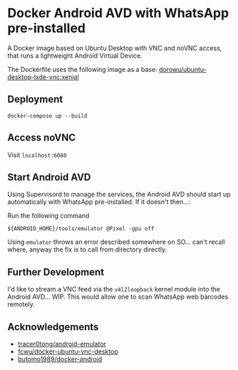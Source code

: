 # Docker Android AVD with WhatsApp pre-installed
A Docker image based on Ubuntu Desktop with VNC and noVNC access, that runs a lightweight Android Virtual Device.

The Dockerfile uses the following image as a base: [dorowu/ubuntu-desktop-lxde-vnc:xenial](https://hub.docker.com/r/dorowu/ubuntu-desktop-lxde-vnc/)

## Deployment

`docker-compose up --build`

## Access noVNC

Visit `localhost:6080`

## Start Android AVD

Using Supervisord to manage the services, the Android AVD should start up automatically with WhatsApp pre-installed. If it doesn't then...:

Run the following command

`${ANDROID_HOME}/tools/emulator @Pixel -gpu off`

Using `emulator` throws an error described somewhere on SO... can't recall where, anyway the fix is to call from directory directly.

## Further Development

I'd like to stream a VNC feed via the `v4l2loopback` kernel module into the Android AVD... WIP. This would allow one to scan WhatsApp web barcodes remotely.

## Acknowledgements

* [tracer0tong/android-emulator](https://github.com/tracer0tong/android-emulator)
* [fcwu/docker-ubuntu-vnc-desktop](https://github.com/fcwu/docker-ubuntu-vnc-desktop)
* [butomo1989/docker-android](https://github.com/butomo1989/docker-android)
